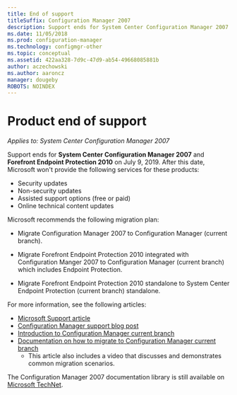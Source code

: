 ```yaml
---
title: End of support
titleSuffix: Configuration Manager 2007
description: Support ends for System Center Configuration Manager 2007 and Forefront Endpoint Protection 2010 on July 9, 2019.
ms.date: 11/05/2018
ms.prod: configuration-manager
ms.technology: configmgr-other
ms.topic: conceptual
ms.assetid: 422aa328-7d9c-47d9-ab54-49668085881b
author: aczechowski
ms.author: aaroncz
manager: dougeby
ROBOTS: NOINDEX
---
```


# Product end of support

*Applies to: System Center Configuration Manager 2007*

Support ends for **System Center Configuration Manager 2007** and **Forefront Endpoint Protection 2010** on July 9, 2019. After this date, Microsoft won't provide the following services for these products: 
- Security updates
- Non-security updates
- Assisted support options (free or paid)
- Online technical content updates 

Microsoft recommends the following migration plan:

- Migrate Configuration Manager 2007 to Configuration Manager (current branch).  

- Migrate Forefront Endpoint Protection 2010 integrated with Configuration Manger 2007 to Configuration Manager (current branch) which includes Endpoint Protection.  

- Migrate Forefront Endpoint Protection 2010 standalone to System Center Endpoint Protection (current branch) standalone.  


For more information, see the following articles:

- [Microsoft Support article](https://support.microsoft.com/help/4096323)  
- [Configuration Manager support blog post](https://blogs.technet.microsoft.com/configurationmgr/2018/03/30/configuration-manager-2007-approaching-end-of-support-what-you-need-to-know/)  
- [Introduction to Configuration Manager current branch](/sccm/core/understand/introduction)  
- [Documentation on how to migrate to Configuration Manager current branch](/sccm/core/migration/migrate-data-between-hierarchies)  
    - This article also includes a video that discusses and demonstrates common migration scenarios.

The Configuration Manager 2007 documentation library is still available on [Microsoft TechNet](https://technet.microsoft.com/library/bb735860.aspx).